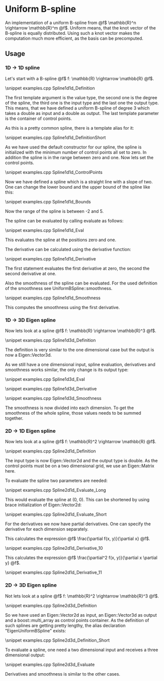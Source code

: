 # Uniform B-spline

An implementation of a uniform B-spline from @f$ \mathbb{R}^n \rightarrow \mathbb{R}^m @f$. Uniform means, that the knot vector of the B-spline is equally distributed. Using such a knot vector makes the computation much more efficient, as the basis can be precomputed.

## Usage

### 1D -> 1D spline

Let's start with a B-spline @f$ f: \mathbb{R} \rightarrow \mathbb{R} @f$.

\snippet examples.cpp Spline1d1d_Definition

The first template argument is the value type, the second one is the degree of the spline, the third one is the input type and the last one the output type. This means, that we have defined a uniform B-spline of degree 3 which takes a double as input and a double as output. The last template parameter is the container of control points.

As this is a pretty common spline, there is a template alias for it:

\snippet examples.cpp Spline1d1d_DefinitionShort

As we have used the default constructor for our spline, the spline is initialized with the minimum number of control points all set to zero. In addition the spline is in the range between zero and one. Now lets set the control points.

\snippet examples.cpp Spline1d1d_ControlPoints

Now we have defined a spline which is a straight line with a slope of two. One can change the lower bound and the upper bound of the spline like this:

\snippet examples.cpp Spline1d1d_Bounds

Now the range of the spline is between -2 and 5.

The spline can be evaluated by calling evaluate as follows:

\snippet examples.cpp Spline1d1d_Eval
 
This evaluates the spline at the positions zero and one.

The derivative can be calculated using the derivative function:

\snippet examples.cpp Spline1d1d_Derivative

The first statement evaluates the first derivative at zero, the second the second derivative at one.

Also the smoothness of the spline can be evaluated. For the used definition of the smoothness see UniformBSpline::smoothness.

\snippet examples.cpp Spline1d1d_Smoothness

This computes the smoothness using the first derivative.

### 1D -> 3D Eigen spline
Now lets look at a spline @f$ f: \mathbb{R} \rightarrow \mathbb{R}^3 @f$.

\snippet examples.cpp Spline1d3d_Definition

The definition is very similar to the one dimensional case but the output is now a Eigen::Vector3d.

As we still have a one dimensional input, spline evaluation, derivatives and smoothness works similar, the only change is its output type:

\snippet examples.cpp Spline1d3d_Eval

\snippet examples.cpp Spline1d3d_Derivative

\snippet examples.cpp Spline1d3d_Smoothness

The smoothness is now divided into each dimension. To get the smoothness of the whole spline, those values needs to be summed together.

### 2D -> 1D Eigen spline
Now lets look at a spline @f$ f: \mathbb{R}^2 \rightarrow \mathbb{R} @f$.

\snippet examples.cpp Spline2d1d_Definition

The input type is now Eigen::Vector2d and the output type is double. As the control points must be on a two dimensional grid, we use an Eigen::Matrix here.

To evaluate the spline two parameters are needed:

\snippet examples.cpp Spline2d1d_Evaluate_Long

This would evaluate the spline at (0, 0). This can be shortened by using brace initialization of Eigen::Vector2d:

\snippet examples.cpp Spline2d1d_Evaluate_Short

For the derivatives we now have partial derivatives. One can specify the derivative for each dimension separately.

This calculates the expression @f$ \frac{\partial f(x, y)}{\partial x} @f$.

\snippet examples.cpp Spline2d1d_Derivative_10

This calculates the expression @f$ \frac{\partial^2 f(x, y)}{\partial x \partial y} @f$.

\snippet examples.cpp Spline2d1d_Derivative_11

### 2D -> 3D Eigen spline
Not lets look at a spline @f$ f: \mathbb{R}^2 \rightarrow \mathbb{R}^3 @f$.

\snippet examples.cpp Spline2d3d_Definition

So we have used an Eigen::Vector2d as input, an Eigen::Vector3d as output and a boost::multi_array as control points container. As the definition of such splines are getting pretty lengthy, the alias declaration "EigenUniformBSpline" exists:

\snippet examples.cpp Spline2d3d_Definition_Short

To evaluate a spline, one need a two dimensional input and receives a three dimensional output:

\snippet examples.cpp Spline2d3d_Evaluate

Derivatives and smoothness is similar to the other cases.

